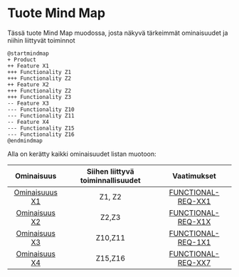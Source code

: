 # Tuote Mind Map

Tässä tuote Mind Map muodossa, josta näkyvä tärkeimmät ominaisuudet ja niihin liittyvät toiminnot


```plantuml
@startmindmap
+ Product
++ Feature X1
+++ Functionality Z1
+++ Functionality Z2
++ Feature X2
+++ Functionality Z2
+++ Functionality Z3
-- Feature X3
--- Functionality Z10
--- Functionality Z11
-- Feature X4
--- Functionality Z15
--- Functionality Z16
@endmindmap
```




Alla on kerätty kaikki ominaisuudet listan muotoon:

| Ominaisuus | Siihen liittyvä toiminnallisuudet | Vaatimukset | 
|:-:|:-:|:-:|
| [Ominaisuuus X1](templates/template-feature.md)| Z1, Z2| [FUNCTIONAL-REQ-XX1]() |
| [Ominaisuus X2](templates/template-feature.md)| Z2,Z3  | [FUNCTIONAL-REQ-X1X]() |
| [Ominaisuus X3](templates/template-feature.md)| Z10,Z11| [FUNCTIONAL-REQ-1X1]()  |
| [Ominaisuus X4](templates/template-feature.md)| Z15,Z16| [FUNCTIONAL-REQ-XX7]()  |
